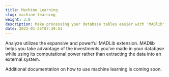 ```yaml
---
title: Machine Learning
slug: machine-learning
weight: 3.0
description: Make processing your database tables easier with 'MADlib'
date: 2022-01-25T07:39:51
---
```



Analyze utilizes the expansive and powerful MADLib extension. MADlib helps you take advantage of the investments you’ve made in your database while using its computational power rather than extracting the data into an external system.


Additional documentation on how to use machine learning is coming soon.
